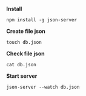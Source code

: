 **Install**
```
npm install -g json-server
```

**Create file json**
```
touch db.json
```

**Check file json**
```
cat db.json
```

**Start server**
```
json-server --watch db.json
```
